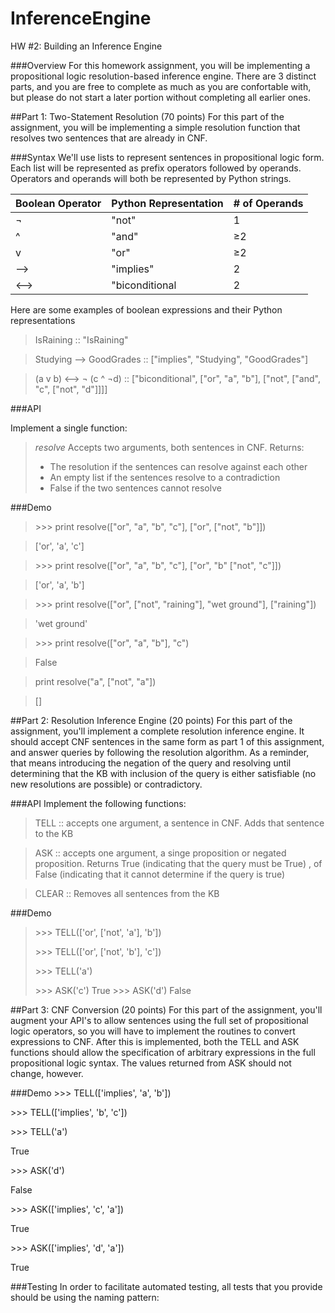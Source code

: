 # InferenceEngine
HW #2: Building an Inference Engine

###Overview
For this homework assignment, you will be implementing a propositional logic resolution-based inference engine. There 
are 3 distinct parts, and you are free to complete as much as you are confortable with, but please do not start a later
portion without completing all earlier ones.

##Part 1: Two-Statement Resolution (70 points)
For this part of the assignment, you will be implementing a simple resolution function that resolves two sentences that 
are already in CNF.

###Syntax
We'll use lists to represent sentences in propositional logic form. Each list will be represented as prefix operators
followed by operands. Operators and operands will both be represented by Python strings.
    
| **Boolean Operator** | **Python Representation** | **# of Operands** |
|----------------------|---------------------------|-------------------|
|          ¬           |            "not"          |        1          |
|          ^           |            "and"          |        ≥2         |
|          v           |            "or"           |        ≥2         |
|         -->          |            "implies"      |        2          |
|         <-->         |            "biconditional |        2          |

Here are some examples of boolean expressions and their Python representations

> IsRaining :: "IsRaining"

> Studying --> GoodGrades :: ["implies", "Studying", "GoodGrades"]

> (a v b) <--> ¬ (c ^ ¬d) :: ["biconditional", ["or", "a", "b"], ["not", ["and", "c", ["not", "d"]]]]

###API

Implement a single function:

> *resolve* Accepts two arguments, both sentences in CNF. Returns:
> * The resolution if the sentences can resolve against each other
> * An empty list if the sentences resolve to a contradiction
> * False if the two sentences cannot resolve

###Demo

> \>>> print resolve(["or", "a", "b", "c"], ["or", ["not", "b"]])

> ['or', 'a', 'c']

> \>>> print resolve(["or", "a", "b", "c"], ["or", "b" ["not", "c"]])

> ['or', 'a', 'b']

> \>>> print resolve(["or", ["not", "raining"], "wet ground"], ["raining"])

> 'wet ground'

> \>>> print resolve(["or", "a", "b"], "c")

> False

> print resolve("a", ["not", "a"])

> []

##Part 2: Resolution Inference Engine (20 points)
For this part of the assignment, you'll implement a complete resolution inference engine. It should accept CNF sentences
in the same form as part 1 of this assignment, and answer queries by following the resolution algorithm. As a reminder, 
that means introducing the negation of the query and resolving until determining that the KB with inclusion of the query 
is either satisfiable (no new resolutions are possible) or contradictory.

###API
Implement the following functions:

>TELL :: accepts one argument, a sentence in CNF. Adds that sentence to the KB

>ASK :: accepts one argument, a singe proposition or negated proposition. Returns True (indicating that the query must be True)
>, of False (indicating that it cannot determine if the query is true)

>CLEAR :: Removes all sentences from the KB

###Demo
> \>>> TELL(['or', ['not', 'a'], 'b'])
>
> \>>> TELL(['or', ['not', 'b'], 'c'])
>
> \>>> TELL('a')
>
>\>>> ASK('c')
>True
>\>>> ASK('d')
>False

##Part 3: CNF Conversion (20 points)
For this part of the assignment, you'll augment your API's to allow sentences using the full set of propositional logic 
operators, so you will have to implement the routines to convert expressions to CNF. After this is implemented, both the 
TELL and ASK functions should allow the specification of arbitrary expressions in the full propositional logic syntax.
The values returned from ASK should not change, however.

###Demo
\>>> TELL(['implies', 'a', 'b'])

\>>> TELL(['implies', 'b', 'c'])

\>>> TELL('a')

True

\>>> ASK('d')

False

\>>> ASK(['implies', 'c', 'a'])

True

\>>> ASK(['implies', 'd', 'a'])

True

###Testing
In order to facilitate automated testing, all tests that you provide should be using the naming pattern:





